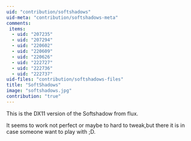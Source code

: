 ```yaml
---
uid: "contribution/softshadows"
uid-meta: "contribution/softshadows-meta"
comments: 
 items: 
  - uid: "207235"
  - uid: "207294"
  - uid: "220602"
  - uid: "220609"
  - uid: "220626"
  - uid: "222727"
  - uid: "222736"
  - uid: "222737"
uid-files: "contribution/softshadows-files"
title: "SoftShadows"
image: "softshadows.jpg"
contribution: "true"
---
```


This is the DX11 version of the Softshadow from flux.

It seems to work not perfect or maybe to hard to tweak,but there it is in case someone want to play with ;D. 